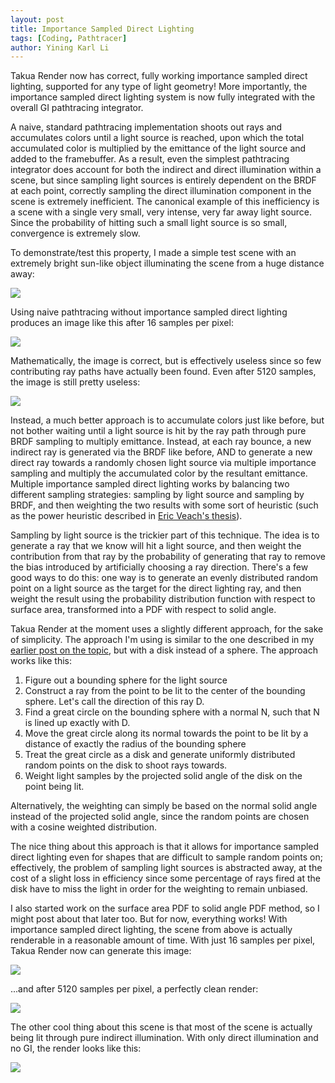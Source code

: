 ```yaml
---
layout: post
title: Importance Sampled Direct Lighting
tags: [Coding, Pathtracer]
author: Yining Karl Li
---
```


Takua Render now has correct, fully working importance sampled direct lighting, supported for any type of light geometry! More importantly, the importance sampled direct lighting system is now fully integrated with the overall GI pathtracing integrator.

A naive, standard pathtracing implementation shoots out rays and accumulates colors until a light source is reached, upon which the total accumulated color is multiplied by the emittance of the light source and added to the framebuffer. As a result, even the simplest pathtracing integrator does account for both the indirect and direct illumination within a scene, but since sampling light sources is entirely dependent on the BRDF at each point, correctly sampling the direct illumination component in the scene is extremely inefficient. The canonical example of this inefficiency is a scene with a single very small, very intense, very far away light source. Since the probability of hitting such a small light source is so small, convergence is extremely slow.

To demonstrate/test this property, I made a simple test scene with an extremely bright sun-like object illuminating the scene from a huge distance away:

[![]({{site.url}}/content/images/2013/Apr/directtestscene1.png)]({{site.url}}/content/images/2013/Apr/directtestscene1.png)

Using naive pathtracing without importance sampled direct lighting produces an image like this after 16 samples per pixel:

[![]({{site.url}}/content/images/2013/Apr/indirect16.png)]({{site.url}}/content/images/2013/Apr/indirect16.png)

Mathematically, the image is correct, but is effectively useless since so few contributing ray paths have actually been found. Even after 5120 samples, the image is still pretty useless:

[![]({{site.url}}/content/images/2013/Apr/indirect5120.png)]({{site.url}}/content/images/2013/Apr/indirect5120.png)

Instead, a much better approach is to accumulate colors just like before, but not bother waiting until a light source is hit by the ray path through pure BRDF sampling to multiply emittance. Instead, at each ray bounce, a new indirect ray is generated via the BRDF like before, AND to generate a new direct ray towards a randomly chosen light source via multiple importance sampling and multiply the accumulated color by the resultant emittance. Multiple importance sampled direct lighting works by balancing two different sampling strategies: sampling by light source and sampling by BRDF, and then weighting the two results with some sort of heuristic (such as the power heuristic described in [Eric Veach's thesis](http://graphics.stanford.edu/papers/veach_thesis/)).

Sampling by light source is the trickier part of this technique. The idea is to generate a ray that we know will hit a light source, and then weight the contribution from that ray by the probability of generating that ray to remove the bias introduced by artificially choosing a ray direction. There's a few good ways to do this: one way is to generate an evenly distributed random point on a light source as the target for the direct lighting ray, and then weight the result using the probability distribution function with respect to surface area, transformed into a PDF with respect to solid angle.

Takua Render at the moment uses a slightly different approach, for the sake of simplicity. The approach I'm using is similar to the one described in my [earlier post on the topic](http://blog.yiningkarlli.com/2013/04/working-towards-importance-sampled-direct-lighting.html), but with a disk instead of a sphere. The approach works like this:

1. Figure out a bounding sphere for the light source
2. Construct a ray from the point to be lit to the center of the bounding sphere. Let's call the direction of this ray D.
3. Find a great circle on the bounding sphere with a normal N, such that N is lined up exactly with D. 
4. Move the great circle along its normal towards the point to be lit by a distance of exactly the radius of the bounding sphere
5. Treat the great circle as a disk and generate uniformly distributed random points on the disk to shoot rays towards.
6. Weight light samples by the projected solid angle of the disk on the point being lit.

Alternatively, the weighting can simply be based on the normal solid angle instead of the projected solid angle, since the random points are chosen with a cosine weighted distribution.

The nice thing about this approach is that it allows for importance sampled direct lighting even for shapes that are difficult to sample random points on; effectively, the problem of sampling light sources is abstracted away, at the cost of a slight loss in efficiency since some percentage of rays fired at the disk have to miss the light in order for the weighting to remain unbiased.

I also started work on the surface area PDF to solid angle PDF method, so I might post about that later too. But for now, everything works! With importance sampled direct lighting, the scene from above is actually renderable in a reasonable amount of time. With just 16 samples per pixel, Takua Render now can generate this image:

[![]({{site.url}}/content/images/2013/Apr/direct18.png)]({{site.url}}/content/images/2013/Apr/direct18.png)

...and after 5120 samples per pixel, a perfectly clean render:

[![]({{site.url}}/content/images/2013/Apr/direct5120.png)]({{site.url}}/content/images/2013/Apr/direct5120.png)

The other cool thing about this scene is that most of the scene is actually being lit through pure indirect illumination. With only direct illumination and no GI, the render looks like this:

[![]({{site.url}}/content/images/2013/Apr/directonly.png)]({{site.url}}/content/images/2013/Apr/directonly.png)